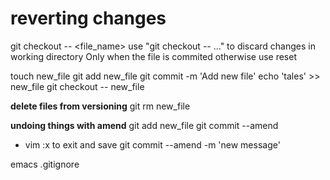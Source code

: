 reverting changes
=================

git checkout -- <file_name>
use "git checkout -- <file>..." to discard changes in working directory
Only when the file is commited otherwise use reset


touch new_file
git add new_file
git commit -m 'Add new file'
echo 'tales' >> new_file
git checkout -- new_file


**delete files from versioning**
git rm new_file


**undoing things with amend**
git add new_file
git commit --amend
- vim :x to exit and save
git commit --amend -m 'new message'


emacs .gitignore
